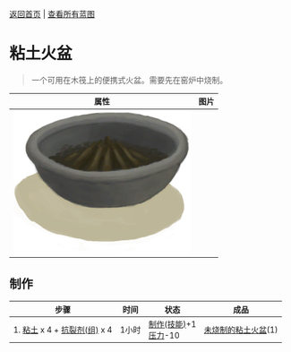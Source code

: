 [返回首页](index.md)   |  [查看所有蓝图](blueprint.md)
# 粘土火盆  
> 一个可用在木筏上的便携式火盆。需要先在窑炉中烧制。  
  
  属性  |   图片   
 ----  |  ----:   
   |  ![](Sprite/ClayFirePitExtinguished.png)   
  
## 制作  
步骤  |  时间  |  状态  |  成品  
----  |  ----  |  ----  |  ----  
1. [粘土](Clay.md) x 4 + [抗裂剂(组)](GpTag_Temper.md) x 4  |  1小时  |  [制作(技能)](Skill_Crafting.md)+1<br>[压力](Stress.md)-10  |  [未烧制的粘土火盆](ClayFirePitUnfired.md)(1)  
